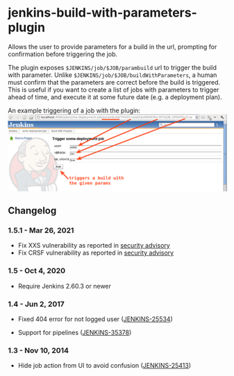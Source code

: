 jenkins-build-with-parameters-plugin
====================================

Allows the user to provide parameters for a build in the url, prompting for confirmation before triggering the job.

The plugin exposes `$JENKINS/job/$JOB/parambuild` url to trigger the build with parameter.
Unlike `$JENKINS/job/$JOB/buildWithParameters`, a human must confirm that the parameters are correct before the build is triggered.
This is useful if you want to create a list of jobs with parameters to trigger ahead of time, and execute it at some future date (e.g. a deployment plan).

An example triggering of a job with the plugin:  
![](example_screenshot.png)

## Changelog

### 1.5.1 - Mar 26, 2021

- Fix XXS vulnerability as reported in [security advisory](https://www.jenkins.io/security/advisory/2021-03-30/#SECURITY-2231)
- Fix CRSF vulnerability as reported in [security advisory](https://www.jenkins.io/security/advisory/2021-03-30/#SECURITY-2257)

### 1.5 - Oct 4, 2020

- Require Jenkins 2.60.3 or newer

### 1.4 - Jun 2, 2017

-   Fixed 404 error for not logged user
    ([JENKINS-25534](https://issues.jenkins-ci.org/browse/JENKINS-25534))

-   Support for pipelines
    ([JENKINS-35378](https://issues.jenkins-ci.org/browse/JENKINS-35378))

### 1.3 - Nov 10, 2014

-   Hide job action from UI to avoid confusion
    ([JENKINS-25413](https://issues.jenkins-ci.org/browse/JENKINS-25413))
